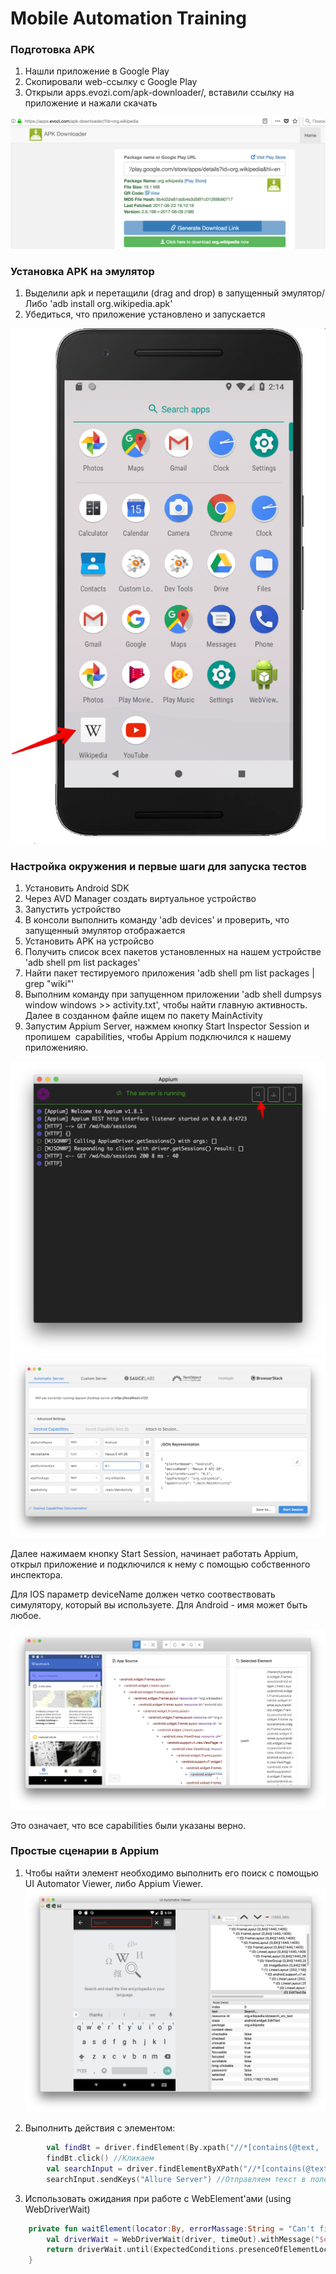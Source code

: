 # Mobile Automation Training
### Подготовка APK
1. Нашли приложение в Google Play
2. Скопировали web-ссылку c Google Play
3. Открыли apps.evozi.com/apk-downloader/, вставили ссылку на приложение и нажали скачать

![alt text](https://github.com/artsok/training/blob/master/images/APK%20Downloader%202018-07-15%2014-11-00.png)

### Установка APK на эмулятор
1. Выделили apk и перетащили (drag and drop) в запущенный эмулятор/Либо 'adb install org.wikipedia.apk'
2. Убедиться, что приложение установлено и запускается

![alt text](https://github.com/artsok/training/blob/master/images/Nexus_6P_API_27:5554%202018-07-15%2014-14-47.png)


### Настройка окружения и первые шаги для запуска тестов
1. Установить Android SDK
2. Через AVD Manager создать виртуальное устройство
3. Запустить устройство
4. В консоли выполнить команду 'adb devices' и проверить, что запущенный эмулятор отображается
5. Установить APK на устройсво
6. Получить список всех пакетов установленных на нашем устройстве 'adb shell pm list packages' 
7. Найти пакет тестируемого приложения 'adb shell pm list packages | grep "wiki"'
8. Выполним команду при запущенном приложении 'adb shell dumpsys window windows >> activity.txt', 
чтобы найти главную активность. Далее в созданном файле ищем по пакету MainActivity
9. Запустим Appium Server, нажмем кнопку Start Inspector Session и пропишем  capabilities, 
чтобы Appium подключился к нашему приложенияю.

![alt text](https://github.com/artsok/training/blob/master/images/Appium%202018-07-15%2013-19-13.png)
![alt text](https://github.com/artsok/training/blob/master/images/Appium%202018-07-15%2014-01-06.png)

Далее нажимаем кнопку Start Session, начинает работать Appium, открыл приложение и подключился к нему с помощью собственного инспектора.

Для IOS параметр deviceName должен четко соотвествовать симулятору, который вы используете. Для Android - имя может быть любое. 

![alt text](https://github.com/artsok/training/blob/master/images/Appium%202018-07-15%2014-26-39.png)

Это означает, что все capabilities были указаны верно.

### Простые сценарии в Appium
1. Чтобы найти элемент необходимо выполнить его поиск с помощью UI Automator Viewer, либо Appium Viewer.
![alt text](https://github.com/artsok/training/blob/master/images/UI%20Automator%20Viewer%202018-07-18%2018-45-51.png)

2. Выполнить действия с элементом:
```kotlin
        val findBt = driver.findElement(By.xpath("//*[contains(@text, 'Search Wikipedia')]"))
        findBt.click() //Кликаем 
        val searchInput = driver.findElementByXPath("//*[contains(@text, 'Search…')]")
        searchInput.sendKeys("Allure Server") //Отправляем текст в поле
```

3. Использовать ожидания при работе с WebElement'ами (using WebDriverWait)
 ```kotlin
     private fun waitElement(locator:By, errorMassage:String = "Can't find element", timeOut:Long = 5): WebElement {
         val driverWait = WebDriverWait(driver, timeOut).withMessage("$errorMassage\n")
         return driverWait.until(ExpectedConditions.presenceOfElementLocated(locator))
     }
 ```
